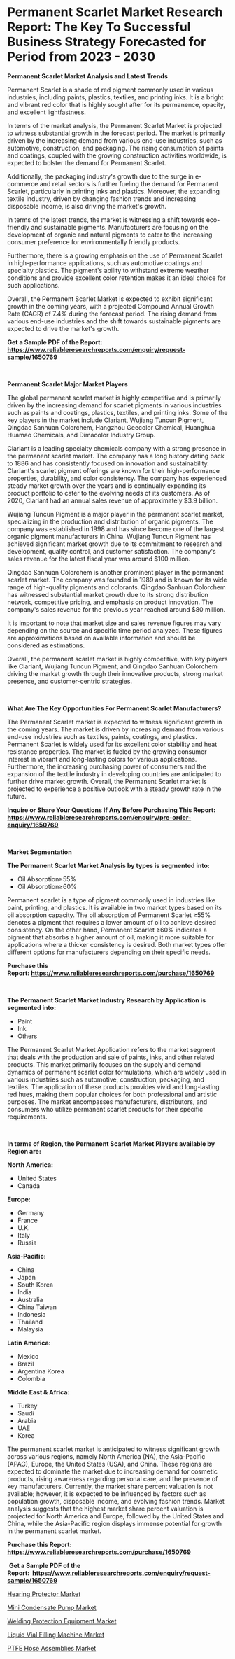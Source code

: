 <p><h1>Permanent Scarlet Market Research Report: The Key To Successful Business Strategy Forecasted for Period from 2023 - 2030</h1></p><p><strong>Permanent Scarlet Market Analysis and Latest Trends</strong></p>
<p><p>Permanent Scarlet is a shade of red pigment commonly used in various industries, including paints, plastics, textiles, and printing inks. It is a bright and vibrant red color that is highly sought after for its permanence, opacity, and excellent lightfastness.</p><p>In terms of the market analysis, the Permanent Scarlet Market is projected to witness substantial growth in the forecast period. The market is primarily driven by the increasing demand from various end-use industries, such as automotive, construction, and packaging. The rising consumption of paints and coatings, coupled with the growing construction activities worldwide, is expected to bolster the demand for Permanent Scarlet.</p><p>Additionally, the packaging industry's growth due to the surge in e-commerce and retail sectors is further fueling the demand for Permanent Scarlet, particularly in printing inks and plastics. Moreover, the expanding textile industry, driven by changing fashion trends and increasing disposable income, is also driving the market's growth.</p><p>In terms of the latest trends, the market is witnessing a shift towards eco-friendly and sustainable pigments. Manufacturers are focusing on the development of organic and natural pigments to cater to the increasing consumer preference for environmentally friendly products.</p><p>Furthermore, there is a growing emphasis on the use of Permanent Scarlet in high-performance applications, such as automotive coatings and specialty plastics. The pigment's ability to withstand extreme weather conditions and provide excellent color retention makes it an ideal choice for such applications.</p><p>Overall, the Permanent Scarlet Market is expected to exhibit significant growth in the coming years, with a projected Compound Annual Growth Rate (CAGR) of 7.4% during the forecast period. The rising demand from various end-use industries and the shift towards sustainable pigments are expected to drive the market's growth.</p></p>
<p><strong>Get a Sample PDF of the Report:&nbsp; <a href="https://www.reliableresearchreports.com/enquiry/request-sample/1650769">https://www.reliableresearchreports.com/enquiry/request-sample/1650769</a></strong></p>
<p>&nbsp;</p>
<p><strong>Permanent Scarlet Major Market Players</strong></p>
<p><p>The global permanent scarlet market is highly competitive and is primarily driven by the increasing demand for scarlet pigments in various industries such as paints and coatings, plastics, textiles, and printing inks. Some of the key players in the market include Clariant, Wujiang Tuncun Pigment, Qingdao Sanhuan Colorchem, Hangzhou Geecolor Chemical, Huanghua Huamao Chemicals, and Dimacolor Industry Group.</p><p>Clariant is a leading specialty chemicals company with a strong presence in the permanent scarlet market. The company has a long history dating back to 1886 and has consistently focused on innovation and sustainability. Clariant's scarlet pigment offerings are known for their high-performance properties, durability, and color consistency. The company has experienced steady market growth over the years and is continually expanding its product portfolio to cater to the evolving needs of its customers. As of 2020, Clariant had an annual sales revenue of approximately $3.9 billion.</p><p>Wujiang Tuncun Pigment is a major player in the permanent scarlet market, specializing in the production and distribution of organic pigments. The company was established in 1998 and has since become one of the largest organic pigment manufacturers in China. Wujiang Tuncun Pigment has achieved significant market growth due to its commitment to research and development, quality control, and customer satisfaction. The company's sales revenue for the latest fiscal year was around $100 million.</p><p>Qingdao Sanhuan Colorchem is another prominent player in the permanent scarlet market. The company was founded in 1989 and is known for its wide range of high-quality pigments and colorants. Qingdao Sanhuan Colorchem has witnessed substantial market growth due to its strong distribution network, competitive pricing, and emphasis on product innovation. The company's sales revenue for the previous year reached around $80 million.</p><p>It is important to note that market size and sales revenue figures may vary depending on the source and specific time period analyzed. These figures are approximations based on available information and should be considered as estimations.</p><p>Overall, the permanent scarlet market is highly competitive, with key players like Clariant, Wujiang Tuncun Pigment, and Qingdao Sanhuan Colorchem driving the market growth through their innovative products, strong market presence, and customer-centric strategies.</p></p>
<p>&nbsp;</p>
<p><strong>What Are The Key Opportunities For Permanent Scarlet Manufacturers?</strong></p>
<p><p>The Permanent Scarlet market is expected to witness significant growth in the coming years. The market is driven by increasing demand from various end-use industries such as textiles, paints, coatings, and plastics. Permanent Scarlet is widely used for its excellent color stability and heat resistance properties. The market is fueled by the growing consumer interest in vibrant and long-lasting colors for various applications. Furthermore, the increasing purchasing power of consumers and the expansion of the textile industry in developing countries are anticipated to further drive market growth. Overall, the Permanent Scarlet market is projected to experience a positive outlook with a steady growth rate in the future.</p></p>
<p><strong>Inquire or Share Your Questions If Any Before Purchasing This Report: <a href="https://www.reliableresearchreports.com/enquiry/pre-order-enquiry/1650769">https://www.reliableresearchreports.com/enquiry/pre-order-enquiry/1650769</a></strong></p>
<p>&nbsp;</p>
<p><strong>Market Segmentation</strong></p>
<p><strong>The Permanent Scarlet Market Analysis by types is segmented into:</strong></p>
<p><ul><li>Oil Absorption≥55%</li><li>Oil Absorption≥60%</li></ul></p>
<p><p>Permanent scarlet is a type of pigment commonly used in industries like paint, printing, and plastics. It is available in two market types based on its oil absorption capacity. The oil absorption of Permanent Scarlet ≥55% denotes a pigment that requires a lower amount of oil to achieve desired consistency. On the other hand, Permanent Scarlet ≥60% indicates a pigment that absorbs a higher amount of oil, making it more suitable for applications where a thicker consistency is desired. Both market types offer different options for manufacturers depending on their specific needs.</p></p>
<p><strong>Purchase this Report:&nbsp;<a href="https://www.reliableresearchreports.com/purchase/1650769">https://www.reliableresearchreports.com/purchase/1650769</a></strong></p>
<p>&nbsp;</p>
<p><strong>The Permanent Scarlet Market Industry Research by Application is segmented into:</strong></p>
<p><ul><li>Paint</li><li>Ink</li><li>Others</li></ul></p>
<p><p>The Permanent Scarlet Market Application refers to the market segment that deals with the production and sale of paints, inks, and other related products. This market primarily focuses on the supply and demand dynamics of permanent scarlet color formulations, which are widely used in various industries such as automotive, construction, packaging, and textiles. The application of these products provides vivid and long-lasting red hues, making them popular choices for both professional and artistic purposes. The market encompasses manufacturers, distributors, and consumers who utilize permanent scarlet products for their specific requirements.</p></p>
<p>&nbsp;</p>
<p><strong>In terms of Region, the Permanent Scarlet Market Players available by Region are:</strong></p>
<p>
    <p> <strong> North America: </strong>
        <ul>
            <li>United States</li>
            <li>Canada</li>
        </ul>
        </p> 
    <p> <strong> Europe: </strong>
        <ul>
            <li>Germany</li>
            <li>France</li>
            <li>U.K.</li>
            <li>Italy</li>
            <li>Russia</li>
        </ul>
        </p> 
    <p> <strong> Asia-Pacific: </strong>
        <ul>
            <li>China</li>
            <li>Japan</li>
            <li>South Korea</li>
            <li>India</li>
            <li>Australia</li>
            <li>China Taiwan</li>
            <li>Indonesia</li>
            <li>Thailand</li>
            <li>Malaysia</li>
        </ul>
        </p> 
    <p> <strong> Latin America: </strong>
        <ul>
            <li>Mexico</li>
            <li>Brazil</li>
            <li>Argentina Korea</li>
            <li>Colombia</li>
        </ul>
        </p> 
    <p> <strong> Middle East & Africa: </strong>
        <ul>
            <li>Turkey</li>
            <li>Saudi</li>
            <li>Arabia</li>
            <li>UAE</li>
            <li>Korea</li>
        </ul>
    </p>
    </p>
<p><p>The permanent scarlet market is anticipated to witness significant growth across various regions, namely North America (NA), the Asia-Pacific (APAC), Europe, the United States (USA), and China. These regions are expected to dominate the market due to increasing demand for cosmetic products, rising awareness regarding personal care, and the presence of key manufacturers. Currently, the market share percent valuation is not available; however, it is expected to be influenced by factors such as population growth, disposable income, and evolving fashion trends. Market analysis suggests that the highest market share percent valuation is projected for North America and Europe, followed by the United States and China, while the Asia-Pacific region displays immense potential for growth in the permanent scarlet market.</p></p>
<p><strong>Purchase this Report: <a href="https://www.reliableresearchreports.com/purchase/1650769">https://www.reliableresearchreports.com/purchase/1650769</a></strong></p>
<p>&nbsp;<strong>Get a Sample PDF of the Report:&nbsp;&nbsp;<a href="https://www.reliableresearchreports.com/enquiry/request-sample/1650769">https://www.reliableresearchreports.com/enquiry/request-sample/1650769</a></strong></p>
<p><strong></strong></p>
<p><p><a href="https://medium.com/@soloncarter2662/hearing-protector-market-size-growth-forecast-2023-2030-b55cdd3f2b68">Hearing Protector Market</a></p><p><a href="https://www.linkedin.com/pulse/mini-condensate-pump-market-size-share-global-analysis-report-aeufe/">Mini Condensate Pump Market</a></p><p><a href="https://medium.com/@eltaroberts2662/welding-protection-equipment-market-size-growth-forecast-2023-2030-c03fa505cb43">Welding Protection Equipment Market</a></p><p><a href="https://www.linkedin.com/pulse/liquid-vial-filling-machine-market-size-share-amp-trends-b262c/">Liquid Vial Filling Machine Market</a></p><p><a href="https://www.linkedin.com/pulse/ptfe-hose-assemblies-market-share-amp-new-trends-analysis-xoine/">PTFE Hose Assemblies Market</a></p></p>